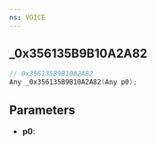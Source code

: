 ```yaml
---
ns: VOICE
---
```

## _0x356135B9B10A2A82

```c
// 0x356135B9B10A2A82
Any _0x356135B9B10A2A82(Any p0);
```

## Parameters
* **p0**:
